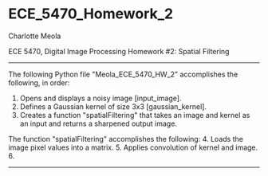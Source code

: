# ECE_5470_Homework_2

Charlotte Meola

ECE 5470, Digital Image Processing
Homework #2: Spatial Filtering

------------------------------------------------------------
The following Python file "Meola_ECE_5470_HW_2" accomplishes the following, in order:

   1. Opens and displays a noisy image [input_image].
   2. Defines a Gaussian kernel of size 3x3 [gaussian_kernel].
   3. Creates a function "spatialFiltering" that takes an image
           and kernel as an input and returns a sharpened output image.
 
 The function "spatialFiltering" accomplishes the following:
   4. Loads the image pixel values into a matrix.
   5. Applies convolution of kernel and image.
   6. 
   
 ------------------------------------------------------------
